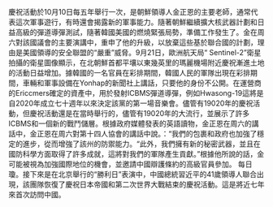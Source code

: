 慶祝活動於10月10日每五年舉行一次，是朝鮮領導人金正恩的主要老師，通常代表這次軍事遊行，有時還會揭露新的軍事能力。隨著朝鮮繼續擴大核武器計劃和日益高級的彈道導彈測試，隨著韓國美國的燃燒緊張局勢，準備工作發生了。金在周六對該國議會的主要演講中，重申了他的升級，以放棄這些基於聯合國的計劃，理由是美國領導的安全聯盟的“嚴重”威脅。9月21日，歐洲航天局“ Sentinel-2”衛星拍攝的衛星圖像顯示，在北朝鮮首都平壤以東幾英里的瑪麗機場附近慶祝漸進土地的活動日益增加。據韓國的一名官員在彩排期間，韓國人民的軍隊出現在彩排期間，車輛和軍事設備在Yonhap的新聞社上講話，只要他的身份不公開。在運營商的Ericcmers確定的資產中，用於發射ICBMS彈道導彈，例如Hwasong-19這將是自2020年成立七十週年以來決定該黨的第一場音樂會。儘管有19020年的慶祝活動，但慶祝活動還是在當時舉行的，儘管有19020年的大流行，並展示了許多ICBMS和一個新的戰鬥儲層。根據政府媒體發表的英語讀物，金正恩在周六的講話中，金正恩在周六對第十四人協會的講話中說。：“我們的包裹和政府也加強了穩定的進步，從而增強了該州的防禦能力。“此外，我們擁有新的秘密武器，並且在國防科學方面取得了許多成就，這將對我們的軍隊產生貢獻。”根據他所說的話，金可能被視為加強國際地位的機會，並邀請中國辯護條約的高級官員參加。 每日瓊。接下來是在北京舉行的“勝利日”表演中，中國總統習近平的41歲領導人聯合出現，該團隊恢復了慶祝日本帝國和第二次世界大戰結束的慶祝活動。這是將近七年來首次訪問中國。